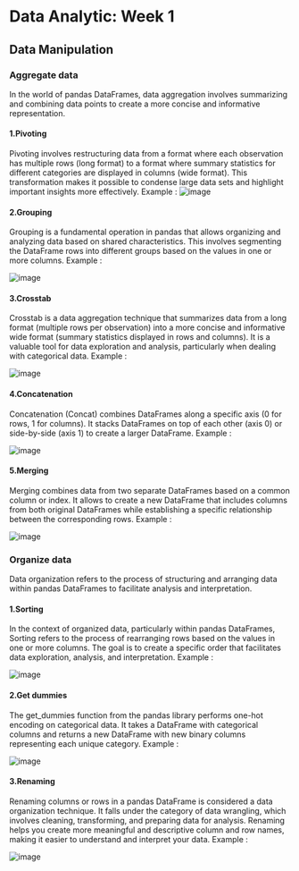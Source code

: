 # Data Analytic: Week 1


## Data Manipulation 

### Aggregate data 
In the world of pandas DataFrames, data aggregation involves summarizing and combining data points to create a more concise and informative representation.

#### 1.Pivoting
Pivoting involves restructuring data from a format where each observation has multiple rows (long format) to a format where summary statistics for different categories are displayed in columns (wide format). This transformation makes it possible to condense large data sets and highlight important insights more effectively.
Example :
![image](https://github.com/Rnovranza/Python_Week_3/assets/165742717/a108192c-60b3-463a-9769-f379dcee7a09)


#### 2.Grouping
Grouping is a fundamental operation in pandas that allows organizing and analyzing data based on shared characteristics. This involves segmenting the DataFrame rows into different groups based on the values in one or more columns.
Example :

![image](https://github.com/Rnovranza/Python_Week_3/assets/165742717/6035a3a5-a73b-422e-ac00-5e37c5de3516)


#### 3.Crosstab
Crosstab is a data aggregation technique that summarizes data from a long format (multiple rows per observation) into a more concise and informative wide format (summary statistics displayed in rows and columns). It is a valuable tool for data exploration and analysis, particularly when dealing with categorical data.
Example :

![image](https://github.com/Rnovranza/Python_Week_3/assets/165742717/e28b8ef3-3b3e-4f07-adf3-9dae00b46faf)


#### 4.Concatenation
Concatenation (Concat) combines DataFrames along a specific axis (0 for rows, 1 for columns). It stacks DataFrames on top of each other (axis 0) or side-by-side (axis 1) to create a larger DataFrame.
Example :

![image](https://github.com/Rnovranza/Python_Week_3/assets/165742717/7b340acb-202c-4346-bfcd-01c043458aa1)


#### 5.Merging
Merging combines data from two separate DataFrames based on a common column or index. It allows to create a new DataFrame that includes columns from both original DataFrames while establishing a specific relationship between the corresponding rows.
Example :

![image](https://github.com/Rnovranza/Python_Week_3/assets/165742717/1257a0c0-ed4f-4847-bb0e-0b304c3ecace)


### Organize data
Data organization refers to the process of structuring and arranging data within pandas DataFrames to facilitate analysis and interpretation.

#### 1.Sorting
In the context of organized data, particularly within pandas DataFrames, Sorting refers to the process of rearranging rows based on the values in one or more columns. The goal is to create a specific order that facilitates data exploration, analysis, and interpretation.
Example :

![image](https://github.com/Rnovranza/Python_Week_3/assets/165742717/2fa8afd2-6d08-43cf-948c-c1687873a371)


#### 2.Get dummies
The get_dummies function from the pandas library performs one-hot encoding on categorical data. It takes a DataFrame with categorical columns and returns a new DataFrame with new binary columns representing each unique category.
Example :

![image](https://github.com/Rnovranza/Python_Week_3/assets/165742717/b4364b7e-ad8d-4f90-94d3-b0bc4a5ed796)


#### 3.Renaming
Renaming columns or rows in a pandas DataFrame is considered a data organization technique. It falls under the category of data wrangling, which involves cleaning, transforming, and preparing data for analysis. Renaming helps you create more meaningful and descriptive column and row names, making it easier to understand and interpret your data.
Example :

![image](https://github.com/Rnovranza/Python_Week_3/assets/165742717/f7f97bfa-07d7-424a-80dd-2d5e72360915)
